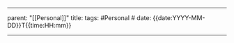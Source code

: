 
---
parent: "[[Personal]]"
title: 
tags:
	#Personal
	#
date: {{date:YYYY-MM-DD}}T{{time:HH:mm}}

---

